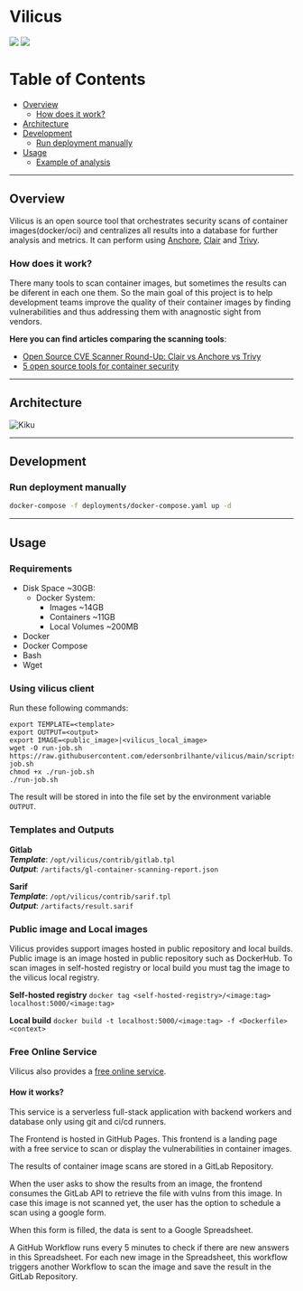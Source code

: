 # Vilicus

<p align="left">
  <a href="https://github.com/edersonbrilhante/vilicus/releases"><img src="https://img.shields.io/github/v/release/edersonbrilhante/vilicus"/></a>
  <a href="https://travis-ci.com/edersonbrilhante/vilicus.svg?branch=main"><img src="https://travis-ci.com/edersonbrilhante/vilicus.svg?branch=main"/></a>
</p>

# Table of Contents
- [Overview](#overview)
  - [How does it work?](#how-does-it-work)
- [Architecture](#architecture)
- [Development](#development)
    - [Run deployment manually](#run-deployment-manually)
- [Usage](#usage)
    - [Example of analysis](#example-of-analysis)

---

## Overview
Vilicus is an open source tool that orchestrates security scans of container images(docker/oci) and centralizes all results into a database for further analysis and metrics. It can perform using [Anchore](https://github.com/anchore/anchore-engine), [Clair](https://github.com/quay/clair) and [Trivy](https://github.com/aquasecurity/trivy).

### How does it work?
There many tools to scan container images, but sometimes the results can be diferent in each one them. So the main goal of this project is to help development teams improve the quality of their container images by finding vulnerabilities and thus addressing them with anagnostic sight from vendors.

**Here you can find articles comparing the scanning tools**:
- [Open Source CVE Scanner Round-Up: Clair vs Anchore vs Trivy](https://boxboat.com/2020/04/24/image-scanning-tech-compared/)
- [5 open source tools for container security](https://opensource.com/article/18/8/tools-container-security)

---

## Architecture
![Kiku](docs/arch.gif)

---

## Development
### Run deployment manually
```bash
docker-compose -f deployments/docker-compose.yaml up -d
```

---

## Usage

### Requirements
- Disk Space ~30GB:
  - Docker System:
    - Images ~14GB
    - Containers ~11GB
    - Local Volumes ~200MB
- Docker
- Docker Compose
- Bash
- Wget

### Using vilicus client
Run these following commands:
```
export TEMPLATE=<template>
export OUTPUT=<output>
export IMAGE=<public_image>|<vilicus_local_image>
wget -O run-job.sh https://raw.githubusercontent.com/edersonbrilhante/vilicus/main/scripts/run-job.sh
chmod +x ./run-job.sh
./run-job.sh
```
The result will be stored in into the file set by the environment variable `OUTPUT`.

### Templates and Outputs
**Gitlab**<br>
***Template***: `/opt/vilicus/contrib/gitlab.tpl`<br>
***Output***: `/artifacts/gl-container-scanning-report.json`

**Sarif**<br>
***Template***: `/opt/vilicus/contrib/sarif.tpl`<br>
***Output***: `/artifacts/result.sarif`

### Public image and Local images
Vilicus provides support images hosted in public repository and local builds. Public image is an image hosted in public repository such as DockerHub. To scan images in self-hosted registry or local build you must tag the image to the vilicus local registry.

**Self-hosted registry**
`docker tag <self-hosted-registry>/<image:tag> localhost:5000/<image:tag>`

**Local build**
`docker build -t localhost:5000/<image:tag> -f <Dockerfile> <context>`

### Free Online Service
Vilicus also provides a [free online service](http://vilicus.edersonbrilhante.com.br/). 

#### How it works?
This service is a serverless full-stack application with backend workers and database only using git and ci/cd runners.

The Frontend is hosted in GitHub Pages. This frontend is a landing page with a free service to scan or display the vulnerabilities in container images.

The results of container image scans are stored in a GitLab Repository.

When the user asks to show the results from an image, the frontend consumes the GitLab API to retrieve the file with vulns from this image. In case this image is not scanned yet, the user has the option to schedule a scan using a google form.

When this form is filled, the data is sent to a Google Spreadsheet.

A GitHub Workflow runs every 5 minutes to check if there are new answers in this Spreadsheet. For each new image in the Spreadsheet, this workflow triggers another Workflow to scan the image and save the result in the GitLab Repository.